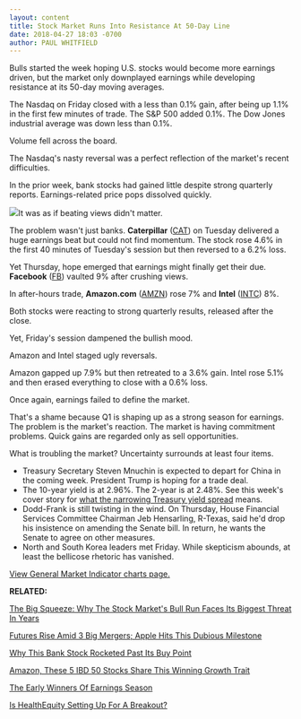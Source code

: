 ```yaml
---
layout: content
title: Stock Market Runs Into Resistance At 50-Day Line
date: 2018-04-27 18:03 -0700
author: PAUL WHITFIELD
---
```






Bulls started the week hoping U.S. stocks would become more earnings driven, but the market only downplayed earnings while developing resistance at its 50-day moving averages.




The Nasdaq on Friday closed with a less than 0.1% gain, after being up 1.1% in the first few minutes of trade. The S&P 500 added 0.1%. The Dow Jones industrial average was down less than 0.1%.


Volume fell across the board.


The Nasdaq's nasty reversal was a perfect reflection of the market's recent difficulties.


In the prior week, bank stocks had gained little despite strong quarterly reports. Earnings-related price pops dissolved quickly.


[![](https://www.investors.com/wp-content/uploads/2018/04/MP043018-272x300.jpg)](https://www.investors.com/wp-content/uploads/2018/04/MP043018.jpg)It was as if beating views didn't matter.


The problem wasn't just banks. **Caterpillar** ([CAT](https://research.investors.com/quote.aspx?symbol=CAT)) on Tuesday delivered a huge earnings beat but could not find momentum. The stock rose 4.6% in the first 40 minutes of Tuesday's session but then reversed to a 6.2% loss.


Yet Thursday, hope emerged that earnings might finally get their due. **Facebook** ([FB](https://research.investors.com/quote.aspx?symbol=FB)) vaulted 9% after crushing views.


In after-hours trade, **Amazon.com** ([AMZN](https://research.investors.com/quote.aspx?symbol=AMZN)) rose 7% and **Intel** ([INTC](https://research.investors.com/quote.aspx?symbol=INTC)) 8%.


Both stocks were reacting to strong quarterly results, released after the close.


Yet, Friday's session dampened the bullish mood.


Amazon and Intel staged ugly reversals.


Amazon gapped up 7.9% but then retreated to a 3.6% gain. Intel rose 5.1% and then erased everything to close with a 0.6% loss.


Once again, earnings failed to define the market.


That's a shame because Q1 is shaping up as a strong season for earnings. The problem is the market's reaction. The market is having commitment problems. Quick gains are regarded only as sell opportunities.


What is troubling the market? Uncertainty surrounds at least four items.


* Treasury Secretary Steven Mnuchin is expected to depart for China in the coming week. President Trump is hoping for a trade deal.
* The 10-year yield is at 2.96%. The 2-year is at 2.48%. See this week's cover story for [what the narrowing Treasury yield spread](https://www.investors.com/news/economy/10-year-treasury-yield-fed-interest-rates/) means.
* Dodd-Frank is still twisting in the wind. On Thursday, House Financial Services Committee Chairman Jeb Hensarling, R-Texas, said he'd drop his insistence on amending the Senate bill. In return, he wants the Senate to agree on other measures.
* North and South Korea leaders met Friday. While skepticism abounds, at least the bellicose rhetoric has vanished.


[View General Market Indicator charts page.](https://www.investors.com/wp-content/uploads/2018/04/GMI_043018.pdf)


**RELATED:**


[The Big Squeeze: Why The Stock Market's Bull Run Faces Its Biggest Threat In Years](https://www.investors.com/news/economy/10-year-treasury-yield-fed-interest-rates/)


[Futures Rise Amid 3 Big Mergers; Apple Hits This Dubious Milestone](https://www.investors.com/market-trend/stock-market-today/dow-futures-today-apple-stock-lags-sprint-t-mobile-merger/)


[Why This Bank Stock Rocketed Past Its Buy Point](https://www.investors.com/news/svb-financial-silicon-valley-bank-stock-rises-earnings/)


[Amazon, These 5 IBD 50 Stocks Share This Winning Growth Trait](https://www.investors.com/research/amazon-twitter-mastercard-winning-earnings-growth-trait/)


[The Early Winners Of Earnings Season](https://www.investors.com/news/technology/fang-stocks-q1-earnings-winners/)


[Is HealthEquity Setting Up For A Breakout?](https://www.investors.com/stock-lists/sector-leaders/growth-stock-hsa-leader-buy-stock-market/)




